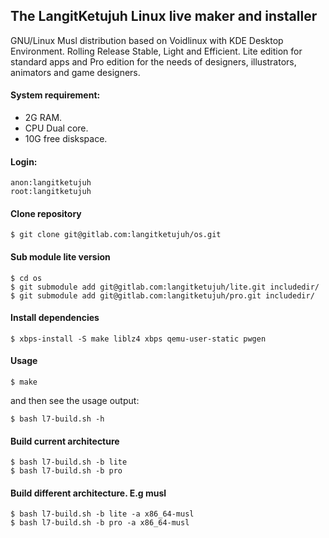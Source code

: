 ## The LangitKetujuh Linux live maker and installer

GNU/Linux Musl distribution based on Voidlinux with KDE Desktop Environment. Rolling Release Stable, Light and Efficient. Lite edition for standard apps and Pro edition for the needs of designers, illustrators, animators and game designers.

#### System requirement:

- 2G RAM.
- CPU Dual core.
- 10G free diskspace.

#### Login:

    anon:langitketujuh
    root:langitketujuh

#### Clone repository

    $ git clone git@gitlab.com:langitketujuh/os.git
    
#### Sub module lite version

    $ cd os
    $ git submodule add git@gitlab.com:langitketujuh/lite.git includedir/
    $ git submodule add git@gitlab.com:langitketujuh/pro.git includedir/
    
#### Install dependencies

    $ xbps-install -S make liblz4 xbps qemu-user-static pwgen

#### Usage

    $ make

and then see the usage output:

    $ bash l7-build.sh -h

#### Build current architecture

    $ bash l7-build.sh -b lite
    $ bash l7-build.sh -b pro

#### Build different architecture. E.g musl

    $ bash l7-build.sh -b lite -a x86_64-musl
    $ bash l7-build.sh -b pro -a x86_64-musl
